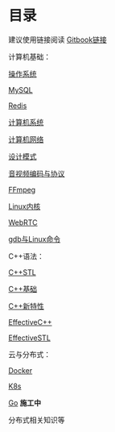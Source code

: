 # 目录

建议使用链接阅读 [Gitbook链接](https://244100401s-organization.gitbook.io/vicar-cs-organization)

计算机基础：

[操作系统](ji-suan-ji-ji-chu/cao-zuo-xi-tong.md)

[MySQL](ji-suan-ji-ji-chu/mysql.md)

[Redis](ji-suan-ji-ji-chu/redis.md)

[计算机系统](ji-suan-ji-ji-chu/ji-suan-ji-xi-tong.md)

[计算机网络](ji-suan-ji-ji-chu/ji-suan-ji-wang-luo.md)

[设计模式](ji-suan-ji-ji-chu/she-ji-mo-shi.md)

[音视频编码与协议](ji-suan-ji-ji-chu/yin-shi-pin-bian-ma-yu-xie-yi.md)

[FFmpeg](ji-suan-ji-ji-chu/ffmpeg.md)

[Linux内核](ji-suan-ji-ji-chu/linux-nei-he-she-ji.md)

[WebRTC](ji-suan-ji-ji-chu/webrtc.md)

[gdb与Linux命令](ji-suan-ji-ji-chu/gdb-yu-linux-ming-ling.md)

C++语法：

[C++STL](c++-yu-fa/c++stl-bi-ji.md)

[C++基础](c++-yu-fa/c++-ji-chu-bi-ji.md)

[C++新特性](c++-yu-fa/c++-xin-te-xing.md)

[EffectiveC++](c++-yu-fa/effectivec++.md)

[EffectiveSTL](c++-yu-fa/effectivestl.md)

云与分布式：

[Docker](yun-yu-fen-bu-shi/docker.md)

[K8s](yun-yu-fen-bu-shi/k8s.md)

[Go](yun-yu-fen-bu-shi/go.md) **施工中**

分布式相关知识等
